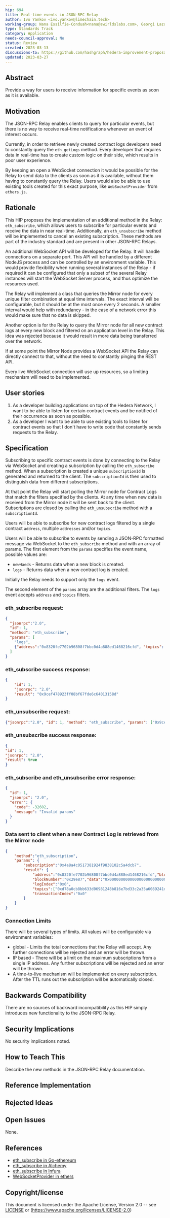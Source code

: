 ```yaml
---
hip: 694
title: Real-time events in JSON-RPC Relay 
author: Ivo Yankov <ivo.yankov@limechain.tech>
working-group: Nana Essilfie-Conduah<nana@swirldslabs.com>, Georgi Lazarov <georgi.lazarov@limechain.tech>, Alfredo Gutierrez <alfredo@swirldslabs.com>, Eric Badiere <eric.badiere@swirldslabs.com>
type: Standards Track
category: Application
needs-council-approval: No
status: Review
created: 2023-03-13
discussions-to: https://github.com/hashgraph/hedera-improvement-proposal/discussions/695
updated: 2023-03-27
---
```


## Abstract

Provide a way for users to receive information for specific events as soon as it is available.

## Motivation

The JSON-RPC Relay enables clients to query for particular events, but there is no way to receive real-time notifications whenever an event of interest occurs.

Currently, in order to retrieve newly created contract logs developers need to constantly query the `eth_getLogs` method. Every developer that requires data in real-time has to create custom logic on their side, which results in poor user experience.

By keeping an open a WebSocket connection it would be possible for the Relay to send data to the clients as soon as it is available, without them having to constantly query the Relay. Users would also be able to use existing tools created for this exact purpose, like `WebSocketProvider` from `ethers.js`.

## Rationale

This HIP proposes the implementation of an additional method in the Relay: `eth_subscribe`,  which allows users to subscribe for particular events and receive the data in near real-time. 
Additionally, an `eth_unsubscribe` method will be implemented to cancel an existing subscription. These methods are part of the industry standard and are present in other JSON-RPC Relays.

An additional WebSocket API will be developed for the Relay. It will handle connections on a separate port. This API will be handled by a different NodeJS process and can be controlled by an environment variable. This would provide flexibility when running several instances of the Relay - if required it can be configured that only a subset of the several Relay instances will start the WebSocket Server process, and thus optimize the resources used.  

The Relay will implement a class that queries the Mirror node for every unique filter combination at equal time intervals. The exact interval will be configurable, but it should be at the most once every 2 seconds. A smaller interval would help with redundancy - in the case of a network error this would make sure that no data is skipped.

Another option is for the Relay to query the Mirror node for all new contract logs at every new block and filtered on an application level in the Relay. This idea was rejected because it would result in more data being transferred over the network.

If at some point the Mirror Node provides a WebSocket API the Relay can directly connect to that, without the need to constantly pinging the REST API.

Every live WebSocket connection will use up resources, so a limiting mechanism will need to be implemented.

## User stories

1. As a developer building applications on top of the Hedera Network, I want to be able to listen for certain contract events and be notified of their occurrence as soon as possible.
2. As a developer I want to be able to use existing tools to listen for contract events so that I don't have to write code that constantly sends requests to the Relay.
  
## Specification

Subscribing to specific contract events is done by connecting to the Relay via WebSocket and creating a subscription by calling the `eth_subscribe` method. When a subscription is created a unique `subscriptionId` is generated and returned to the client. The `subscriptionId` is then used to distinguish data from different subscriptions.

At that point the Relay will start polling the Mirror node for Contract Logs that match the filters specified by the clients. At any time when new data is received from the Mirror node it will be sent back to the client.
Subscriptions are closed by calling the `eth_unsubscribe` method with a `subscriptionId`.

Users will be able to subscribe for new contract logs filtered by a single contract `address`, multiple `addresses` and/or `topics`.

Users will be able to subscribe to events by sending a JSON-RPC formatted message via WebSocket to the `eth_subscribe` method and with an array of params. The first element from the `params` specifies the event name, possible values are:
- `newHaeds` - Returns data when a new block is created.
- `logs` - Returns data when a new contract log is created.

Initially the Relay needs to support only the `logs` event.

The second element of the `params` array are the additional filters. The `logs` event accepts `address` and `topics` filters.

### eth_subscribe request:

```JSON
{
  "jsonrpc":"2.0",
  "id": 1,
  "method": "eth_subscribe",
  "params": [
    "logs",
    {"address":"0x8320fe7702b96808f7bbc0d4a888ed1468216cfd", "topics": ["0xd78a0cb8bb633d06981248b816e7bd33c2a35a6089241d099fa519e361cab902"]}
  ]
}
```

### eth_subscribe success response:

```JSON
{
    "id": 1,
    "jsonrpc": "2.0",
    "result": "0x9cef478923ff08bf67fde6c64013158d"
}
```

### eth_unsubscribe request:

```JSON
{"jsonrpc":"2.0", "id": 1, "method": "eth_subscribe", "params": ["0x9cef478923ff08bf67fde6c64013158d"]}
```

### eth_unsubscribe success response:

```JSON
{
"id": 1,
"jsonrpc": "2.0",
"result": true
}
```

### eth_subscribe and eth_unsubscribe error response:

```JSON
{
  "id": 1,
  "jsonrpc": "2.0",
  "error": {
    "code": -32602,
    "message": "Invalid params"
  }
}
```

### Data sent to client when a new Contract Log is retrieved from the Mirror node

```JSON
{
    "method":"eth_subscription",
    "params": {
        "subscription":"0x4a8a4c0517381924f9838102c5a4dcb7",
        "result": {
            "address":"0x8320fe7702b96808f7bbc0d4a888ed1468216cfd","blockHash":"0x61cdb2a09ab99abf791d474f20c2ea89bf8de2923a2d42bb49944c8c993cbf04",
            "blockNumber":"0x29e87","data":"0x00000000000000000000000000000000000000000000000000000000000000010000000000000000000000000000000000000000000000000000000000000003",
            "logIndex":"0x0",
            "topics":["0xd78a0cb8bb633d06981248b816e7bd33c2a35a6089241d099fa519e361cab902"],"transactionHash":"0xe044554a0a55067caafd07f8020ab9f2af60bdfe337e395ecd84b4877a3d1ab4",
            "transactionIndex":"0x0"
        }
    }
}
```

### Connection Limits

There will be several types of limits. All values will be configurable via environment variables:
- global - Limits the total connections that the Relay will accept. Any further connections will be rejected and an error will be thrown.
- IP based - There will be a limit on the maximum subscriptions from a single IP address. Any further subscriptions will be rejected and an error will be thrown.
- A time-to-live mechanism will be implemented on every subscription. After the TTL runs out the subscription will be automatically closed.

## Backwards Compatibility

There are no sources of backward incompatibility as this HIP simply introduces new functionality to the JSON-RPC Relay.

## Security Implications

No security implications noted.

## How to Teach This

Describe the new methods in the JSON-RPC Relay documentation.

## Reference Implementation

## Rejected Ideas

## Open Issues

None.

## References

- [eth_subscribe in Go-ethereum](https://geth.ethereum.org/docs/interacting-with-geth/rpc/pubsub)
- [eth_subscribe in Alchemy](https://docs.alchemy.com/reference/eth-subscribe)
- [eth_subscribe in Infura](https://docs.infura.io/infura/networks/ethereum/json-rpc-methods/subscription-methods/eth_subscribe)
- [WebSocketProvider in ethers](https://docs.ethers.org/v5/api/providers/other/#WebSocketProvider)

## Copyright/license

This document is licensed under the Apache License, Version 2.0 -- see [LICENSE](../LICENSE) or (https://www.apache.org/licenses/LICENSE-2.0)
